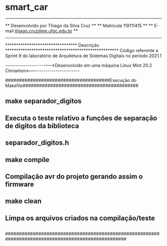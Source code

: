 # smart_car
**********************************************************
** Desenvolvido por Thiago da Silva Cruz                **
** Matricula 119111415                                  **
** E-mail thiago.cruz@ee.ufgc.edu.br                    **
**********************************************************

*********************************   Descrição   ****************************************************
Código referente a Sprint 9 do laboratório de Arquitetura de Sistemas Digitais no período 2021.1

---------------------->Desenvolvido em uma máquina Linux Mint 20.2 Cinnamon<------------------------

######################################Execução do Makefile##########################################
##                                                                                                ##
## make separador_digitos                                                                         ##
##     Executa o teste relativo a funções de separação de digitos da biblioteca                   ##
##     separador_digitos.h                                                                        ##    
##                                                                                                ##
## make compile                                                                                   ##
##     Compilação avr do projeto gerando assim o firmware                                         ## 
##                                                                                                ##
## make clean                                                                                     ##
## 	   Limpa os arquivos criados na compilação/teste                                              ##
##                                                                                                ## 
####################################################################################################   
